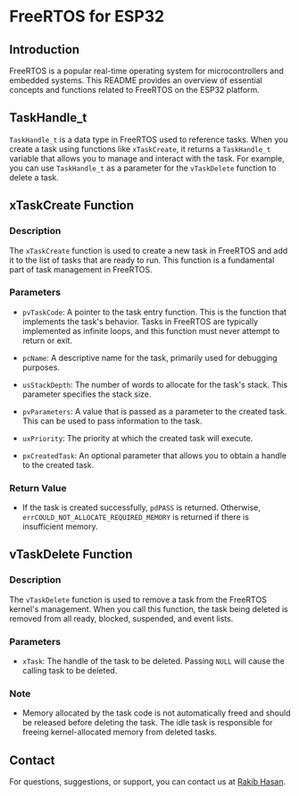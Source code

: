 # FreeRTOS for ESP32

## Introduction

FreeRTOS is a popular real-time operating system for microcontrollers and embedded systems. This README provides an overview of essential concepts and functions related to FreeRTOS on the ESP32 platform.

## TaskHandle_t

`TaskHandle_t` is a data type in FreeRTOS used to reference tasks. When you create a task using functions like `xTaskCreate`, it returns a `TaskHandle_t` variable that allows you to manage and interact with the task. For example, you can use `TaskHandle_t` as a parameter for the `vTaskDelete` function to delete a task.

## xTaskCreate Function

### Description

The `xTaskCreate` function is used to create a new task in FreeRTOS and add it to the list of tasks that are ready to run. This function is a fundamental part of task management in FreeRTOS.

### Parameters

- `pvTaskCode`: A pointer to the task entry function. This is the function that implements the task's behavior. Tasks in FreeRTOS are typically implemented as infinite loops, and this function must never attempt to return or exit.

- `pcName`: A descriptive name for the task, primarily used for debugging purposes.

- `usStackDepth`: The number of words to allocate for the task's stack. This parameter specifies the stack size.

- `pvParameters`: A value that is passed as a parameter to the created task. This can be used to pass information to the task.

- `uxPriority`: The priority at which the created task will execute.

- `pxCreatedTask`: An optional parameter that allows you to obtain a handle to the created task.

### Return Value

- If the task is created successfully, `pdPASS` is returned. Otherwise, `errCOULD_NOT_ALLOCATE_REQUIRED_MEMORY` is returned if there is insufficient memory.

## vTaskDelete Function

### Description

The `vTaskDelete` function is used to remove a task from the FreeRTOS kernel's management. When you call this function, the task being deleted is removed from all ready, blocked, suspended, and event lists.

### Parameters

- `xTask`: The handle of the task to be deleted. Passing `NULL` will cause the calling task to be deleted.

### Note

- Memory allocated by the task code is not automatically freed and should be released before deleting the task. The idle task is responsible for freeing kernel-allocated memory from deleted tasks.


## Contact

For questions, suggestions, or support, you can contact us at [Rakib Hasan](mailto:rakibhasan01316980149@gmail.com).

